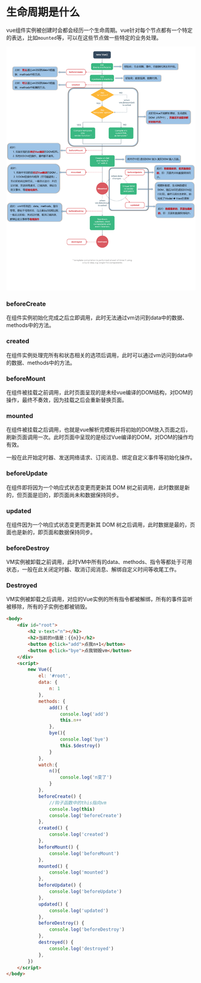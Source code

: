 # 生命周期是什么

vue组件实例被创建时会都会经历一个生命周期。vue针对每个节点都有一个特定的表达，比如`mounted`等，可以在这些节点做一些特定的业务处理。

![生命周期](../images/生命周期.png)

### beforeCreate

在组件实例初始化完成之后立即调用，此时无法通过vm访问到data中的数据、methods中的方法。

### created

在组件实例处理完所有和状态相关的选项后调用，此时可以通过vm访问到data中的数据、methods中的方法。

### beforeMount

在组件被挂载之前调用，此时页面呈现的是未经vue编译的DOM结构，对DOM的操作，最终不奏效，因为挂载之后会重新替换页面。

### mounted

在组件被挂载之后调用，也就是vue解析完模板并将初始的DOM放入页面之后，刷新页面调用一次。此时页面中呈现的是经过Vue编译的DOM，对DOM的操作均有效。

一般在此开始定时器、发送网络请求、订阅消息、绑定自定义事件等初始化操作。

### beforeUpdate

在组件即将因为一个响应式状态变更而更新其 DOM 树之前调用，此时数据是新的，但页面是旧的，即页面尚未和数据保持同步。

### updated

在组件因为一个响应式状态变更而更新其 DOM 树之后调用，此时数据是最的，页面也是新的，即页面和数据保持同步。

### beforeDestroy

VM实例被卸载之前调用，此时VM中所有的data、methods、指令等都处于可用状态，一般在此关闭定时器、取消订阅消息、解绑自定义时间等收尾工作。

### Destroyed

VM实例被卸载之后调用，对应的Vue实例的所有指令都被解绑，所有的事件监听被移除，所有的子实例也都被销毁。

```html
<body>
    <div id="root">
        <h2 v-text="n"></h2>
        <h2>当前的n值是：{{n}}</h2>
        <button @click="add">点我n+1</button>
        <button @click="bye">点我销毁vm</button>
    </div>
    <script>
        new Vue({
            el: '#root',
            data: {
                n: 1
            },
            methods: {
                add() {
                    console.log('add')
                    this.n++
                },
                bye(){
                    console.log('bye')
                    this.$destroy()
                }
            },
            watch:{
                n(){
                    console.log('n变了')
                }
            },
            beforeCreate() {
                //钩子函数中的this指向vm
                console.log(this)
                console.log('beforeCreate')
            },
            created() {
                console.log('created')
            },
            beforeMount() {
                console.log('beforeMount')
            },
            mounted() {
                console.log('mounted')
            },
            beforeUpdate() {
                console.log('beforeUpdate')
            },
            updated() {
                console.log('updated')
            },
            beforeDestroy() {
                console.log('beforeDestroy')
            },
            destroyed() {
                console.log('destroyed')
            },
        })
    </script>
</body>
```
